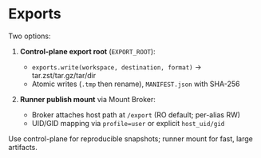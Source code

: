 # Exports

Two options:

1) **Control-plane export root** (`EXPORT_ROOT`):
   - `exports.write(workspace, destination, format)` → tar.zst/tar.gz/tar/dir
   - Atomic writes (`.tmp` then rename), `MANIFEST.json` with SHA-256

2) **Runner publish mount** via Mount Broker:
   - Broker attaches host path at `/export` (RO default; per-alias RW)
   - UID/GID mapping via `profile=user` or explicit `host_uid/gid`

Use control-plane for reproducible snapshots; runner mount for fast, large artifacts.
